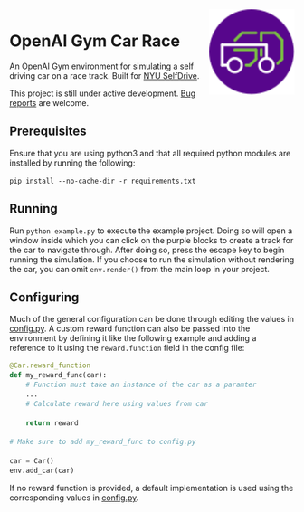 <img src="./logo.svg"  align="right" width="30%"/>

# OpenAI Gym Car Race

An OpenAI Gym environment for simulating a self driving car on a race track. Built for [NYU SelfDrive](https://engineering.nyu.edu/research/vertically-integrated-projects/vip-teams/nyu-self-drive).

This project is still under active development. [Bug reports](https://github.com/Taaseen-Ali/OpenAI-Gym-Car-Race/issues) are welcome.

## Prerequisites

Ensure that you are using python3 and that all required python modules are installed by running the following:

`pip install --no-cache-dir -r requirements.txt`

## Running

Run `python example.py` to execute the example project. Doing so will open a window inside which you can click on the purple blocks to create a track for the car to navigate through. After doing so, press the escape key to begin running the simulation. If you choose to run the simulation without rendering the car, you can omit `env.render()` from the main loop in your project.

## Configuring

Much of the general configuration can be done through editing the values in [config.py](./config.py). A custom reward function can also be passed into the environment by defining it like the following example and adding a reference to it using the `reward.function` field in the config file:

```python
@Car.reward_function
def my_reward_func(car):
    # Function must take an instance of the car as a paramter
    ...
    # Calculate reward here using values from car

    return reward

# Make sure to add my_reward_func to config.py

car = Car()
env.add_car(car)
```

If no reward function is provided, a default implementation is used using the corresponding values in [config.py](./config.py).

